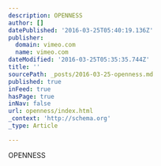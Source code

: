 ```yaml
---
description: OPENNESS
author: []
datePublished: '2016-03-25T05:40:19.136Z'
publisher:
  domain: vimeo.com
  name: vimeo.com
dateModified: '2016-03-25T05:35:35.744Z'
title: ''
sourcePath: _posts/2016-03-25-openness.md
published: true
inFeed: true
hasPage: true
inNav: false
url: openness/index.html
_context: 'http://schema.org'
_type: Article

---
```

OPENNESS